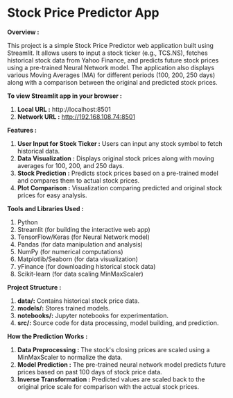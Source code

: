 # Stock Price Predictor App

**Overview :**

This project is a simple Stock Price Predictor web application built using Streamlit. It allows users to input a stock ticker (e.g., TCS.NS), fetches historical stock data from Yahoo Finance, and predicts future stock prices using a pre-trained Neural Network model. The application also displays various Moving Averages (MA) for different periods (100, 200, 250 days) along with a comparison between the original and predicted stock prices.

**To view Streamlit app in your browser :**
1. **Local URL :** http://localhost:8501
2. **Network URL :** http://192.168.108.74:8501

**Features :**

1. **User Input for Stock Ticker :** Users can input any stock symbol to fetch historical data.
2. **Data Visualization :** Displays original stock prices along with moving averages for 100, 200, and 250 days.
3. **Stock Prediction :** Predicts stock prices based on a pre-trained model and compares them to actual stock prices.
4. **Plot Comparison :** Visualization comparing predicted and original stock prices for easy analysis.

**Tools and Libraries Used :**
1. Python
2. Streamlit (for building the interactive web app)
3. TensorFlow/Keras (for Neural Network model)
4. Pandas (for data manipulation and analysis)
5. NumPy (for numerical computations)
6. Matplotlib/Seaborn (for data visualization)
7. yFinance (for downloading historical stock data)
8. Scikit-learn (for data scaling MinMaxScaler)

**Project Structure :**
1. **data/:** Contains historical stock price data.
2. **models/:** Stores trained models.
3. **notebooks/:** Jupyter notebooks for experimentation.
4. **src/:** Source code for data processing, model building, and prediction.

**How the Prediction Works :**
1. **Data Preprocessing :** The stock's closing prices are scaled using a MinMaxScaler to normalize the data.
2. **Model Prediction :** The pre-trained neural network model predicts future prices based on past 100 days of stock price data.
3. **Inverse Transformation :** Predicted values are scaled back to the original price scale for comparison with the actual stock prices.
